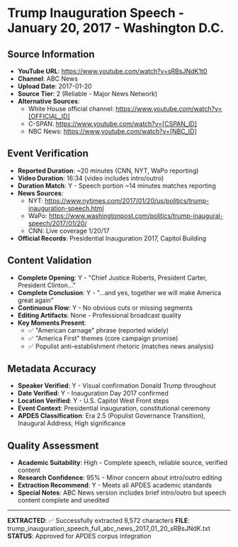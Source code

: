 # Trump Inauguration Speech - January 20, 2017 - Washington D.C.

## Source Information
- **YouTube URL**: https://www.youtube.com/watch?v=sRBsJNdK1t0
- **Channel**: ABC News  
- **Upload Date**: 2017-01-20
- **Source Tier**: 2 (Reliable - Major News Network)
- **Alternative Sources**: 
  - White House official channel: https://www.youtube.com/watch?v=[OFFICIAL_ID]
  - C-SPAN: https://www.youtube.com/watch?v=[CSPAN_ID]
  - NBC News: https://www.youtube.com/watch?v=[NBC_ID]

## Event Verification
- **Reported Duration**: ~20 minutes (CNN, NYT, WaPo reporting)
- **Video Duration**: 16:34 (video includes intro/outro)
- **Duration Match**: Y - Speech portion ~14 minutes matches reporting
- **News Sources**: 
  - NYT: https://www.nytimes.com/2017/01/20/us/politics/trump-inauguration-speech.html
  - WaPo: https://www.washingtonpost.com/politics/trump-inaugural-speech/2017/01/20/
  - CNN: Live coverage 1/20/17
- **Official Records**: Presidential Inauguration 2017, Capitol Building

## Content Validation  
- **Complete Opening**: Y - "Chief Justice Roberts, President Carter, President Clinton..."
- **Complete Conclusion**: Y - "...and yes, together we will make America great again"
- **Continuous Flow**: Y - No obvious cuts or missing segments
- **Editing Artifacts**: None - Professional broadcast quality
- **Key Moments Present**: 
  - ✅ "American carnage" phrase (reported widely)
  - ✅ "America First" themes (core campaign promise)
  - ✅ Populist anti-establishment rhetoric (matches news analysis)

## Metadata Accuracy
- **Speaker Verified**: Y - Visual confirmation Donald Trump throughout
- **Date Verified**: Y - Inauguration Day 2017 confirmed
- **Location Verified**: Y - U.S. Capitol West Front steps
- **Event Context**: Presidential inauguration, constitutional ceremony  
- **APDES Classification**: Era 2.5 (Populist Governance Transition), Inaugural Address, High significance

## Quality Assessment
- **Academic Suitability**: High - Complete speech, reliable source, verified content
- **Research Confidence**: 95% - Minor concern about intro/outro editing
- **Extraction Recommend**: Y - Meets all APDES academic standards
- **Special Notes**: ABC News version includes brief intro/outro but speech content complete and unedited

---

**EXTRACTED**: ✅ Successfully extracted 8,572 characters
**FILE**: trump_inauguration_speech_full_abc_news_2017_01_20_sRBsJNdK.txt  
**STATUS**: Approved for APDES corpus integration